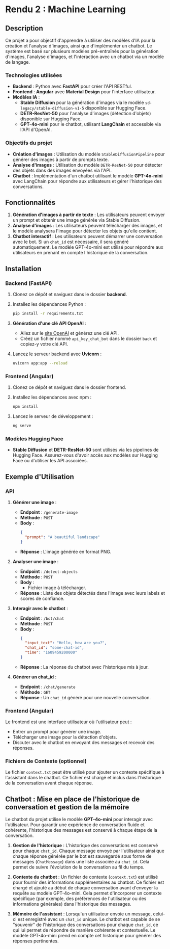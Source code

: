 # Rendu 2 : Machine Learning

## Description

Ce projet a pour objectif d'apprendre à utiliser des modèles d'IA pour la création et l'analyse d'images, ainsi que d'implémenter un chatbot. Le système est basé sur plusieurs modèles pré-entraînés pour la génération d'images, l'analyse d'images, et l'interaction avec un chatbot via un modèle de langage.

### Technologies utilisées

- **Backend** : Python avec **FastAPI** pour créer l'API RESTful.
- **Frontend** : **Angular** avec **Material Design** pour l'interface utilisateur.
- **Modèles IA** :
    - **Stable Diffusion** pour la génération d'images via le modèle `sd-legacy/stable-diffusion-v1-5` disponible sur Hugging Face.
    - **DETR-ResNet-50** pour l'analyse d'images (détection d'objets) disponible sur Hugging Face.
    - **GPT-4o-mini** pour le chatbot, utilisant **LangChain** et accessible via l'API d'OpenAI.

### Objectifs du projet

- **Création d'images** : Utilisation du modèle `StableDiffusionPipeline` pour générer des images à partir de prompts texte.
- **Analyse d'images** : Utilisation du modèle `DETR-ResNet-50` pour détecter des objets dans des images envoyées via l'API.
- **Chatbot** : Implémentation d'un chatbot utilisant le modèle **GPT-4o-mini** avec LangChain pour répondre aux utilisateurs et gérer l'historique des conversations.

## Fonctionnalités

1. **Génération d'images à partir de texte** : Les utilisateurs peuvent envoyer un prompt et obtenir une image générée via Stable Diffusion.
2. **Analyse d'images** : Les utilisateurs peuvent télécharger des images, et le modèle analysera l'image pour détecter les objets qu'elle contient.
3. **Chatbot interactif** : Les utilisateurs peuvent démarrer une conversation avec le bot. Si un `chat_id` est nécessaire, il sera généré automatiquement. Le modèle GPT-4o-mini est utilisé pour répondre aux utilisateurs en prenant en compte l'historique de la conversation.

## Installation

### Backend (FastAPI)

1. Clonez ce dépôt et naviguez dans le dossier **backend**.
2. Installez les dépendances Python :
   ```bash
   pip install -r requirements.txt
   ```
3. **Génération d'une clé API OpenAI** :
    - Allez sur le [site OpenAI](https://platform.openai.com/) et générez une clé API.
    - Créez un fichier nommé `api_key_chat_bot` dans le dossier `back` et copiez-y votre clé API.

4. Lancez le serveur backend avec **Uvicorn** :
   ```bash
   uvicorn app:app --reload
   ```

### Frontend (Angular)

1. Clonez ce dépôt et naviguez dans le dossier frontend.
2. Installez les dépendances avec npm :
   ```bash
   npm install
   ```

3. Lancez le serveur de développement :
   ```bash
   ng serve
   ```

### Modèles Hugging Face

- **Stable Diffusion** et **DETR-ResNet-50** sont utilisés via les pipelines de Hugging Face. Assurez-vous d'avoir accès aux modèles sur Hugging Face ou d'utiliser les API associées.

## Exemple d'Utilisation

### API

1. **Générer une image** :
    - **Endpoint** : `/generate-image`
    - **Méthode** : `POST`
    - **Body** :
      ```json
      {
        "prompt": "A beautiful landscape"
      }
      ```
    - **Réponse** : L'image générée en format PNG.

2. **Analyser une image** :
    - **Endpoint** : `/detect-objects`
    - **Méthode** : `POST`
    - **Body** :
        - Fichier image à télécharger.
    - **Réponse** : Liste des objets détectés dans l'image avec leurs labels et scores de confiance.

3. **Interagir avec le chatbot** :
    - **Endpoint** : `/bot/chat`
    - **Méthode** : `POST`
    - **Body** :
      ```json
      {
        "input_text": "Hello, how are you?",
        "chat_id": "some-chat-id",
        "time": "1609459200000"
      }
      ```
    - **Réponse** : La réponse du chatbot avec l'historique mis à jour.

4. **Générer un chat_id** :
    - **Endpoint** : `/chat/generate`
    - **Méthode** : `GET`
    - **Réponse** : Un `chat_id` généré pour une nouvelle conversation.

### Frontend (Angular)

Le frontend est une interface utilisateur où l'utilisateur peut :
- Entrer un prompt pour générer une image.
- Télécharger une image pour la détection d'objets.
- Discuter avec le chatbot en envoyant des messages et recevoir des réponses.

### Fichiers de Contexte (optionnel)

Le fichier `context.txt` peut être utilisé pour ajouter un contexte spécifique à l'assistant dans le chatbot. Ce fichier est chargé et inclus dans l'historique de la conversation avant chaque réponse.

## Chatbot : Mise en place de l'historique de conversation et gestion de la mémoire

Le chatbot du projet utilise le modèle **GPT-4o-mini** pour interagir avec l'utilisateur. Pour garantir une expérience de conversation fluide et cohérente, l'historique des messages est conservé à chaque étape de la conversation.

1. **Gestion de l'historique** :
   L'historique des conversations est conservé pour chaque `chat_id`. Chaque message envoyé par l'utilisateur ainsi que chaque réponse générée par le bot est sauvegardé sous forme de messages (`ChatMessage`) dans une liste associée au `chat_id`. Cela permet de suivre l'évolution de la conversation au fil du temps.

2. **Contexte du chatbot** :
   Un fichier de contexte (`context.txt`) est utilisé pour fournir des informations supplémentaires au chatbot. Ce fichier est chargé et ajouté au début de chaque conversation avant d'envoyer la requête au modèle GPT-4o-mini. Cela permet d'incorporer un contexte spécifique (par exemple, des préférences de l'utilisateur ou des informations générales) dans l'historique des messages.

3. **Mémoire de l'assistant** :
   Lorsqu'un utilisateur envoie un message, celui-ci est enregistré avec un `chat_id` unique. Le chatbot est capable de se "souvenir" de l'historique des conversations pour chaque `chat_id`, ce qui lui permet de répondre de manière cohérente et contextuelle. Le modèle GPT-4o-mini prend en compte cet historique pour générer des réponses pertinentes.

